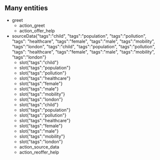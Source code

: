 ## Many entities
* greet
    - action_greet
    - action_offer_help
* sourceData{"tags":"child", "tags":"population", "tags":"pollution", "tags": "healthcare", "tags":"female", "tags":"male", "tags":"mobility", "tags":"london", "tags":"child", "tags":"population", "tags":"pollution", "tags": "healthcare", "tags":"female", "tags":"male", "tags":"mobility", "tags":"london"}
    - slot{"tags":"child"}
    - slot{"tags":"population"}
    - slot{"tags":"pollution"}
    - slot{"tags":"healthcare"}
    - slot{"tags":"female"}
    - slot{"tags":"male"}
    - slot{"tags":"mobility"}
    - slot{"tags":"london"}
    - slot{"tags":"child"}
    - slot{"tags":"population"}
    - slot{"tags":"pollution"}
    - slot{"tags":"healthcare"}
    - slot{"tags":"female"}
    - slot{"tags":"male"}
    - slot{"tags":"mobility"}
    - slot{"tags":"london"}
    - action_source_data
    - action_reoffer_help